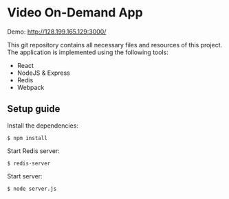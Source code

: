 # Video On-Demand App

Demo: http://128.199.165.129:3000/

This git repository contains all necessary files and resources of this project. The application is implemented using the following tools:
- React
- NodeJS & Express
- Redis
- Webpack

## Setup guide
Install the dependencies:
```
$ npm install
```

Start Redis server:
```
$ redis-server
```

Start server:
```
$ node server.js
```
